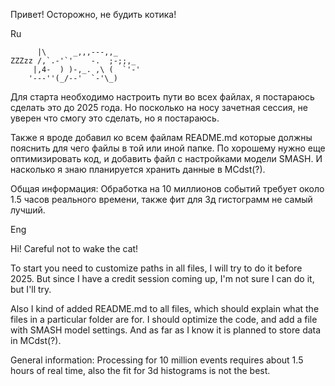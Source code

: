 Привет! Осторожно, не будить котика!

Ru
```
      |\      _,,,---,,_
ZZZzz /,`.-'`'    -.  ;-;;,_
     |,4-  ) )-,_. ,\ (  `'-'
    '---''(_/--'  `-'\_)
```
Для старта необходимо настроить пути во всех файлах, я постараюсь сделать это до 2025 года. 
Но посколько на носу зачетная сессия, не уверен что смогу это сделать, но я постараюсь.

Также я вроде добавил ко всем файлам README.md которые должны пояснить для чего файлы в той или иной папке.
По хорошему нужно еще оптимизировать код, и добавить файл с настройками модели SMASH. И насколько я знаю планируется хранить данные в MCdst(?).

Общая  информация:
Обработка на 10 миллионов событий требует около 1.5 часов реального времени, также фит для 3д гистограмм не самый лучший.

Eng

Hi! Careful not to wake the cat!

To start you need to customize paths in all files, I will try to do it before 2025. 
But since I have a credit session coming up, I'm not sure I can do it, but I'll try.

Also I kind of added README.md to all files, which should explain what the files in a particular folder are for.
I should optimize the code, and add a file with SMASH model settings. And as far as I know it is planned to store data in MCdst(?).

General information:
Processing for 10 million events requires about 1.5 hours of real time, also the fit for 3d histograms is not the best.
